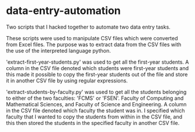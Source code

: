 # data-entry-automation
Two scripts that I hacked together to automate two data entry tasks.

These scripts were used to manipulate CSV files which were converted from Excel files. The purpose was to extract data from the CSV files with the use of the interpreted language python.

'extract-first-year-students.py' was used to get all the first-year students. A column in the CSV file denoted which students were first-year students and this made it possible to copy the first-year students out of the file and store it in another CSV file by using regular expressions.

'extract-students-by-faculty.py' was used to get all the students belonging to either of the two faculties: 'FCMS' or 'FSEN'. Faculty of Computing and Mathematical Sciences, and Faculty of Science and Engineering. A column in the CSV file denoted which faculty the student was in. I specified which faculty that I wanted to copy the students from within in the CSV file, and this then stored the students in the specified faculty in another CSV file.
